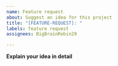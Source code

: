 ```yaml
---
name: Feature request
about: Suggest an idea for this project
title: "[FEATURE-REQUEST]: "
labels: feature request
assignees: BigBrainRobin29

---
```


**Explain your idea in detail**
